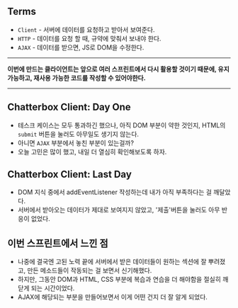 ## Terms

- `Client` - 서버에 데이터를 요청하고 받아서 보여준다.
- `HTTP` - 데이터를 요청 할 때, 규약에 맞춰서 보내야 한다.
- `AJAX` - 데이터를 받으면, JS로 DOM을 수정한다.

---

**이번에 만드는 클라이언트는 앞으로 여러 스프린트에서 다시 활용할 것이기 때문에, 유지 가능하고, 재사용 가능한 코드를 작성할 수 있어야한다.**

---

## Chatterbox Client: Day One

- 테스크 케이스는 모두 통과하긴 했으나, 아직 DOM 부분이 약한 것인지, HTML의 `submit` 버튼을 눌러도 아무일도 생기지 않는다.
- 아니면 `AJAX` 부분에서 놓친 부분이 있는걸까?
- 오늘 고민은 많이 했고, 내일 더 열심히 확인해보도록 하자.

## Chatterbox Client: Last Day

- DOM 지식 중에서 addEventListener 작성하는데 내가 아직 부족하다는 걸 깨달았다.
- 서버에서 받아오는 데이터가 제대로 보여지지 않았고, '제출'버튼을 눌러도 아무 반응이 없었다.

## 이번 스프린트에서 느낀 점

- 나중에 결국엔 고된 노력 끝에 서버에서 받은 데이터들이 원하는 섹션에 잘 뿌려졌고, 만든 메소드들이 작동되는 걸 보면서 신기해했다.
- 하지만, 그동안 DOM과 HTML, CSS 부분에 복습과 연습을 더 해야함을 절실히 깨닫게 되는 시간이었다.
- AJAX에 해당되는 부분을 만들어보면서 이게 어떤 건지 더 잘 알게 되었다.
